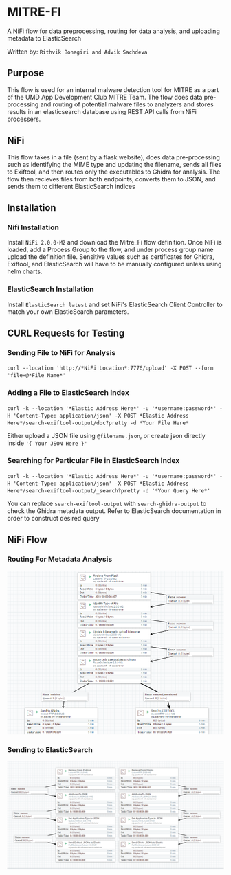 # MITRE-FI
A NiFi flow for data preprocessing, routing for data analysis, and uploading metadata to ElasticSearch

Written by: `Rithvik Bonagiri and Advik Sachdeva`

## Purpose
This flow is used for an internal malware detection tool for MITRE as a part of the UMD App Development Club MITRE Team. The flow does data pre-processing and routing of potential malware files to analyzers and stores results in an elasticsearch database using REST API calls from NiFi processers.

## NiFi
This flow takes in a file (sent by a flask website), does data pre-processing such as identifying the MIME type and updating the filename, sends all files to Exiftool, and then routes only the executables to Ghidra for analysis. The flow then recieves files from both endpoints, converts them to JSON, and sends them to different ElasticSearch indices

## Installation
### Nifi Installation
Install `NiFi 2.0.0-M2` and download the Mitre_Fi flow definition. Once NiFi is loaded, add a Process Group to the flow, and under process group name upload the definition file. Sensitive values such as certificates for Ghidra, Exiftool, and ElasticSearch will have to be manually configured unless using helm charts.

### ElasticSearch Installation
Install `ElasticSearch latest` and set NiFi's ElasticSearch Client Controller to match your own ElasticSearch parameters.

## CURL Requests for Testing
### Sending File to NiFi for Analysis
`curl --location 'http://*NiFi Location*:7776/upload' -X POST --form 'file=@*File Name*'`
### Adding a File to ElasticSearch Index
`curl -k --location '*Elastic Address Here*' -u '*username:password*' -H 'Content-Type: application/json' -X POST *Elastic Address Here*/search-exiftool-output/doc?pretty -d *Your File Here*`

Either upload a JSON file using `@filename.json`, or create json directly inside ` '{ Your JSON Here }' `
### Searching for Particular File in ElasticSearch Index
`curl -k --location '*Elastic Address Here*' -u '*username:password*' -H 'Content-Type: application/json' -X POST *Elastic Address Here*/search-exiftool-output/_search?pretty -d '*Your Query Here*'` 

You can replace `search-exiftool-output` with `search-ghidra-output` to check the Ghidra metadata output. Refer to ElasticSearch documentation in order to construct desired query

## NiFi Flow
### Routing For Metadata Analysis
![screenshot](SendingFiletoAnalyzer.png)
### Sending to ElasticSearch
![screenshot](SendingToElastic.png)

